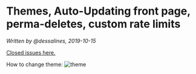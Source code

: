 # Themes, Auto-Updating front page, perma-deletes, custom rate limits

*Written by @dessalines, 2019-10-15*

[Closed issues here.](https://github.com/dessalines/lemmy/milestone/12?closed=1)

How to change theme: ![theme](https://i.imgur.com/iLzJZMZ.png)
